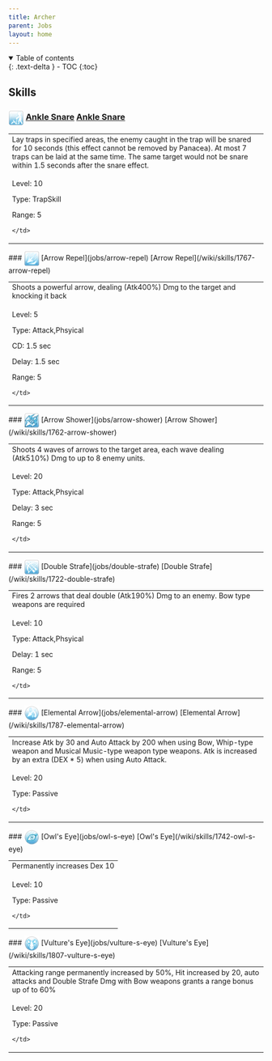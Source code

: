 ```yaml
---
title: Archer 
parent: Jobs
layout: home
---
```


<details open markdown="block">
<summary>
  Table of contents
</summary>
{: .text-delta }
- TOC
{:toc}
</details>

## Skills

### <img src="/assets/images/skills/skill_117001.png" width="30" height="30" style="vertical-align: middle"> [Ankle Snare](jobs/ankle-snare) [Ankle Snare](/wiki/skills/1732-ankle-snare)
<table>
<tbody>
  <tr>
    <td>Lay traps in specified areas, the enemy caught in the trap will be snared for 10 seconds (this effect cannot be removed by Panacea). At most 7 traps can be laid at the same time. The same target would not be snare within 1.5 seconds after the snare effect.</td>
  </tr>
  <tr>
    <td>
              <p class="label label-yellow fs-1">Level: 10</p>
              <p class="label label-yellow fs-1">Type: TrapSkill</p>
              <p class="label label-yellow fs-1">Range: 5</p>
      
    </td>
  </tr>
</tbody>
</table>
### <img src="/assets/images/skills/skill_124001.png" width="30" height="30" style="vertical-align: middle"> [Arrow Repel](jobs/arrow-repel) [Arrow Repel](/wiki/skills/1767-arrow-repel)
<table>
<tbody>
  <tr>
    <td>Shoots a powerful arrow, dealing (Atk400%) Dmg to the target and knocking it back</td>
  </tr>
  <tr>
    <td>
              <p class="label label-yellow fs-1">Level: 5</p>
              <p class="label label-yellow fs-1">Type: Attack,Phsyical</p>
              <p class="label label-yellow fs-1">CD: 1.5 sec</p>
              <p class="label label-yellow fs-1">Delay: 1.5 sec</p>
              <p class="label label-yellow fs-1">Range: 5</p>
      
    </td>
  </tr>
</tbody>
</table>
### <img src="/assets/images/skills/skill_121001.png" width="30" height="30" style="vertical-align: middle"> [Arrow Shower](jobs/arrow-shower) [Arrow Shower](/wiki/skills/1762-arrow-shower)
<table>
<tbody>
  <tr>
    <td>Shoots 4 waves of arrows to the target area, each wave dealing (Atk510%) Dmg to up to 8 enemy units.</td>
  </tr>
  <tr>
    <td>
              <p class="label label-yellow fs-1">Level: 20</p>
              <p class="label label-yellow fs-1">Type: Attack,Phsyical</p>
              <p class="label label-yellow fs-1">Delay: 3 sec</p>
              <p class="label label-yellow fs-1">Range: 5</p>
      
    </td>
  </tr>
</tbody>
</table>
### <img src="/assets/images/skills/skill_114001.png" width="30" height="30" style="vertical-align: middle"> [Double Strafe](jobs/double-strafe) [Double Strafe](/wiki/skills/1722-double-strafe)
<table>
<tbody>
  <tr>
    <td>Fires 2 arrows that deal double (Atk190%) Dmg to an enemy.  Bow type weapons are required</td>
  </tr>
  <tr>
    <td>
              <p class="label label-yellow fs-1">Level: 10</p>
              <p class="label label-yellow fs-1">Type: Attack,Phsyical</p>
              <p class="label label-yellow fs-1">Delay: 1 sec</p>
              <p class="label label-yellow fs-1">Range: 5</p>
      
    </td>
  </tr>
</tbody>
</table>
### <img src="/assets/images/skills/skill_127001.png" width="30" height="30" style="vertical-align: middle"> [Elemental Arrow](jobs/elemental-arrow) [Elemental Arrow](/wiki/skills/1787-elemental-arrow)
<table>
<tbody>
  <tr>
    <td>Increase Atk by 30 and Auto Attack by 200 when using Bow, Whip-type weapon and Musical Music-type weapon type weapons. Atk is increased by an extra (DEX * 5) when using Auto Attack.</td>
  </tr>
  <tr>
    <td>
              <p class="label label-yellow fs-1">Level: 20</p>
              <p class="label label-yellow fs-1">Type: Passive</p>
      
    </td>
  </tr>
</tbody>
</table>
### <img src="/assets/images/skills/skill_118001.png" width="30" height="30" style="vertical-align: middle"> [Owl's Eye](jobs/owl-s-eye) [Owl's Eye](/wiki/skills/1742-owl-s-eye)
<table>
<tbody>
  <tr>
    <td>Permanently increases Dex 10</td>
  </tr>
  <tr>
    <td>
              <p class="label label-yellow fs-1">Level: 10</p>
              <p class="label label-yellow fs-1">Type: Passive</p>
      
    </td>
  </tr>
</tbody>
</table>
### <img src="/assets/images/skills/skill_133001.png" width="30" height="30" style="vertical-align: middle"> [Vulture's Eye](jobs/vulture-s-eye) [Vulture's Eye](/wiki/skills/1807-vulture-s-eye)
<table>
<tbody>
  <tr>
    <td>Attacking range permanently increased by 50%, Hit increased by 20, auto attacks and Double Strafe Dmg with Bow weapons grants a range bonus up of to 60%</td>
  </tr>
  <tr>
    <td>
              <p class="label label-yellow fs-1">Level: 20</p>
              <p class="label label-yellow fs-1">Type: Passive</p>
      
    </td>
  </tr>
</tbody>
</table>


